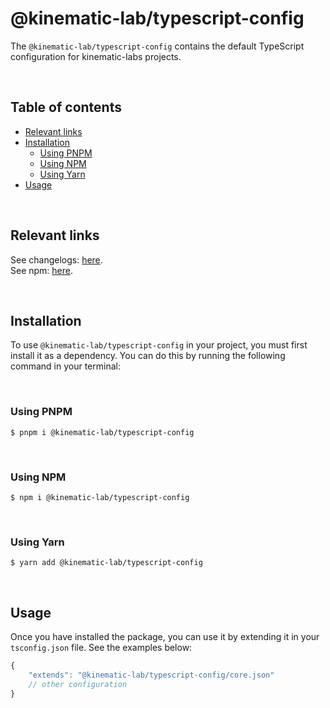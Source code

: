 # @kinematic-lab/typescript-config <!-- omit in toc -->

The `@kinematic-lab/typescript-config` contains the default TypeScript configuration for kinematic-labs projects.

<br />

## Table of contents <!-- omit in toc -->

-   [Relevant links](#relevant-links)
-   [Installation](#installation)
    -   [Using PNPM](#using-pnpm)
    -   [Using NPM](#using-npm)
    -   [Using Yarn](#using-yarn)
-   [Usage](#usage)

<br />

## Relevant links

See changelogs: [here](https://github.com/kinematic-lab/kinematic-lab/blob/main/packages/typescript-config/CHANGELOG.md).<br />
See npm: [here](https://www.npmjs.com/package/@kinematic-lab/typescript-config).

<br />

## Installation

To use `@kinematic-lab/typescript-config` in your project, you must first install it as a dependency. You can do this by running the following command in your terminal:

<br />

### Using PNPM

```shell
$ pnpm i @kinematic-lab/typescript-config
```

<br />

### Using NPM

```shell
$ npm i @kinematic-lab/typescript-config
```

<br />

### Using Yarn

```shell
$ yarn add @kinematic-lab/typescript-config
```

<br />

## Usage

Once you have installed the package, you can use it by extending it in your `tsconfig.json` file. See the examples below:

```javascript
{
	"extends": "@kinematic-lab/typescript-config/core.json"
	// other configuration
}
```

